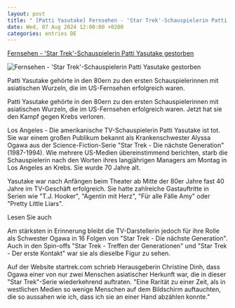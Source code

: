 ```yaml
---
layout: post
title: " [Patti Yasutake] Fernsehen - 'Star Trek'-Schauspielerin Patti Yasutake gestorben"
date: Wed, 07 Aug 2024 12:00:00 +0200
categories: entries DE
---
```

[Fernsehen - 'Star Trek'-Schauspielerin Patti Yasutake gestorben](https://www.schwarzwaelder-bote.de/inhalt.fernsehen-star-trek-schauspielerin-patti-yasutake-gestorben.6c7adbc9-9f15-4aa0-a038-828926b1e254.html)

![Fernsehen - 'Star Trek'-Schauspielerin Patti Yasutake gestorben](https://www.schwarzwaelder-bote.de/media.media.0d4e0e63-2a8b-4b50-85c3-b6abe4dcf2b7.16x9_1024.jpg)

Patti Yasutake gehörte in den 80ern zu den ersten Schauspielerinnen mit asiatischen Wurzeln, die im US-Fernsehen erfolgreich waren.

Patti Yasutake gehörte in den 80ern zu den ersten Schauspielerinnen mit asiatischen Wurzeln, die im US-Fernsehen erfolgreich waren. Jetzt hat sie den Kampf gegen Krebs verloren.

Los Angeles - Die amerikanische TV-Schauspielerin Patti Yasutake ist tot. Sie war einem großen Publikum bekannt als Krankenschwester Alyssa Ogawa aus der Science-Fiction-Serie "Star Trek - Die nächste Generation" (1987-1994). Wie mehrere US-Medien übereinstimmend berichten, starb die Schauspielerin nach den Worten ihres langjährigen Managers am Montag in Los Angeles an Krebs. Sie wurde 70 Jahre alt.

Yasutake war nach Anfängen beim Theater ab Mitte der 80er Jahre fast 40 Jahre im TV-Geschäft erfolgreich. Sie hatte zahlreiche Gastauftritte in Serien wie "T.J. Hooker", "Agentin mit Herz", "Für alle Fälle Amy" oder "Pretty Little Liars".

Lesen Sie auch

Am stärksten in Erinnerung bleibt die TV-Darstellerin jedoch für ihre Rolle als Schwester Ogawa in 16 Folgen von "Star Trek - Die nächste Generation". Auch in den Spin-offs "Star Trek - Treffen der Generationen" und "Star Trek - Der erste Kontakt" war sie als dieselbe Figur zu sehen.

Auf der Website startrek.com schrieb Herausgeberin Christine Dinh, dass Ogawa einer von nur zwei Menschen asiatischer Herkunft war, die in dieser "Star Trek"-Serie wiederkehrend auftraten. "Eine Rarität zu einer Zeit, als in westlichen Medien so wenige Menschen auf dem Bildschirm auftauchten, die so aussahen wie ich, dass ich sie an einer Hand abzählen konnte."

